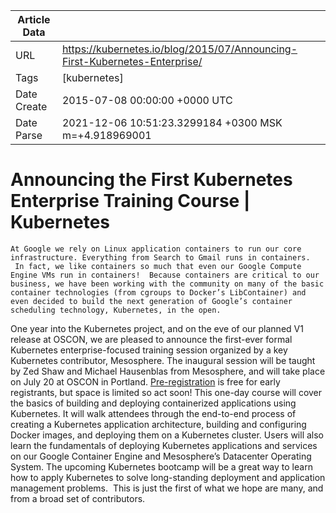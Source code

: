 |             Article Data             ||
| ----------------- | ----------------- |
| URL               | https://kubernetes.io/blog/2015/07/Announcing-First-Kubernetes-Enterprise/        |
| Tags              | [kubernetes]       |
| Date Create       | 2015-07-08 00:00:00 &#43;0000 UTC |
| Date Parse        | 2021-12-06 10:51:23.3299184 &#43;0300 MSK m=&#43;4.918969001  |

#  Announcing the First Kubernetes Enterprise Training Course  | Kubernetes

	
	
	
	
	At Google we rely on Linux application containers to run our core infrastructure. Everything from Search to Gmail runs in containers.  In fact, we like containers so much that even our Google Compute Engine VMs run in containers!  Because containers are critical to our business, we have been working with the community on many of the basic container technologies (from cgroups to Docker’s LibContainer) and even decided to build the next generation of Google’s container scheduling technology, Kubernetes, in the open.
One year into the Kubernetes project, and on the eve of our planned V1 release at OSCON, we are pleased to announce the first-ever formal Kubernetes enterprise-focused training session organized by a key Kubernetes contributor, Mesosphere. The inaugural session will be taught by Zed Shaw and Michael Hausenblas from Mesosphere, and will take place on July 20 at OSCON in Portland. [Pre-registration](https://mesosphere.com/training/kubernetes/) is free for early registrants, but space is limited so act soon!
This one-day course will cover the basics of building and deploying containerized applications using Kubernetes. It will walk attendees through the end-to-end process of creating a Kubernetes application architecture, building and configuring Docker images, and deploying them on a Kubernetes cluster. Users will also learn the fundamentals of deploying Kubernetes applications and services on our Google Container Engine and Mesosphere’s Datacenter Operating System.
The upcoming Kubernetes bootcamp will be a great way to learn how to apply Kubernetes to solve long-standing deployment and application management problems.  This is just the first of what we hope are many, and from a broad set of contributors.


	

	



